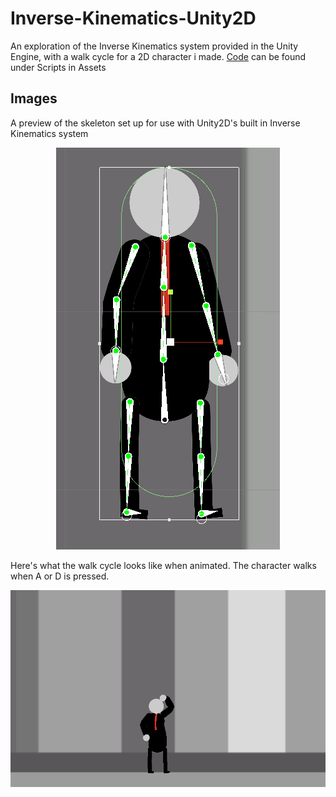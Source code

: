# Inverse-Kinematics-Unity2D
 An exploration of the Inverse Kinematics system provided in the Unity Engine, with a walk cycle for a 2D character i made.
 [Code](https://github.com/JustColdToast/Inverse-Kinematics-Unity2D/tree/main/Assets/myAssets/Scripts) can be found under Scripts in Assets
 
 ## Images
 A preview of the skeleton set up for use with Unity2D's built in Inverse Kinematics system
 <p align="center">
  <img src="https://github.com/JustColdToast/Inverse-Kinematics-Unity2D/blob/main/Sample%20Images/Skeleton.png">
</p>
 
Here's what the walk cycle looks like when animated. The character walks when A or D is pressed.
 <p align="center">
  <img src="https://github.com/JustColdToast/Inverse-Kinematics-Unity2D/blob/main/Sample%20Images/Walk_cycle.gif?raw=true">
</p>
